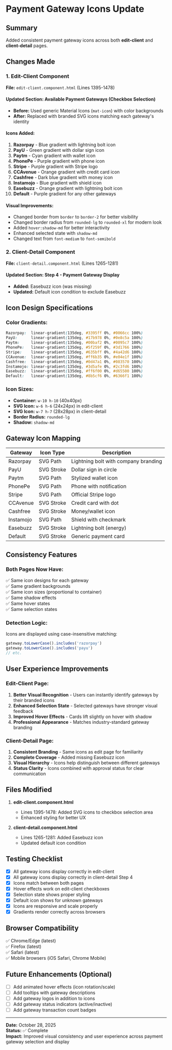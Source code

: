 # Payment Gateway Icons Update

## Summary
Added consistent payment gateway icons across both **edit-client** and **client-detail** pages.

## Changes Made

### 1. Edit-Client Component
**File:** `edit-client.component.html` (Lines 1395-1478)

#### Updated Section: Available Payment Gateways (Checkbox Selection)
- **Before:** Used generic Material Icons (`mat-icon`) with color backgrounds
- **After:** Replaced with branded SVG icons matching each gateway's identity

#### Icons Added:
1. **Razorpay** - Blue gradient with lightning bolt icon
2. **PayU** - Green gradient with dollar sign icon
3. **Paytm** - Cyan gradient with wallet icon
4. **PhonePe** - Purple gradient with phone icon
5. **Stripe** - Purple gradient with Stripe logo
6. **CCAvenue** - Orange gradient with credit card icon
7. **Cashfree** - Dark blue gradient with money icon
8. **Instamojo** - Blue gradient with shield icon
9. **Easebuzz** - Orange gradient with lightning bolt icon
10. **Default** - Purple gradient for any other gateways

#### Visual Improvements:
- Changed border from `border` to `border-2` for better visibility
- Changed border radius from `rounded-lg` to `rounded-xl` for modern look
- Added `hover:shadow-md` for better interactivity
- Enhanced selected state with `shadow-md`
- Changed text from `font-medium` to `font-semibold`

### 2. Client-Detail Component
**File:** `client-detail.component.html` (Lines 1265-1281)

#### Updated Section: Step 4 - Payment Gateway Display
- **Added:** Easebuzz icon (was missing)
- **Updated:** Default icon condition to exclude Easebuzz

## Icon Design Specifications

### Color Gradients:
```css
Razorpay:  linear-gradient(135deg, #3395ff 0%, #0066cc 100%)
PayU:      linear-gradient(135deg, #17b978 0%, #0e8c5a 100%)
Paytm:     linear-gradient(135deg, #00baf2 0%, #0095c7 100%)
PhonePe:   linear-gradient(135deg, #5f259f 0%, #3d1766 100%)
Stripe:    linear-gradient(135deg, #635bff 0%, #4a42d6 100%)
CCAvenue:  linear-gradient(135deg, #ff6b35 0%, #e04e1f 100%)
Cashfree:  linear-gradient(135deg, #0d47a1 0%, #083570 100%)
Instamojo: linear-gradient(135deg, #3d5afe 0%, #2c3fd6 100%)
Easebuzz:  linear-gradient(135deg, #ff6f00 0%, #d65500 100%)
Default:   linear-gradient(135deg, #8b5cf6 0%, #6366f1 100%)
```

### Icon Sizes:
- **Container:** `w-10 h-10` (40x40px)
- **SVG Icon:** `w-6 h-6` (24x24px) in edit-client
- **SVG Icon:** `w-7 h-7` (28x28px) in client-detail
- **Border Radius:** `rounded-lg`
- **Shadow:** `shadow-md`

## Gateway Icon Mapping

| Gateway | Icon Type | Description |
|---------|-----------|-------------|
| Razorpay | SVG Path | Lightning bolt with company branding |
| PayU | SVG Stroke | Dollar sign in circle |
| Paytm | SVG Path | Stylized wallet icon |
| PhonePe | SVG Path | Phone with notification |
| Stripe | SVG Path | Official Stripe logo |
| CCAvenue | SVG Stroke | Credit card with dot |
| Cashfree | SVG Stroke | Money/wallet icon |
| Instamojo | SVG Path | Shield with checkmark |
| Easebuzz | SVG Stroke | Lightning bolt (energy) |
| Default | SVG Stroke | Generic payment card |

## Consistency Features

### Both Pages Now Have:
✅ Same icon designs for each gateway  
✅ Same gradient backgrounds  
✅ Same icon sizes (proportional to container)  
✅ Same shadow effects  
✅ Same hover states  
✅ Same selection states  

### Detection Logic:
Icons are displayed using case-insensitive matching:
```typescript
gateway.toLowerCase().includes('razorpay')
gateway.toLowerCase().includes('payu')
// etc.
```

## User Experience Improvements

### Edit-Client Page:
1. **Better Visual Recognition** - Users can instantly identify gateways by their branded icons
2. **Enhanced Selection State** - Selected gateways have stronger visual feedback
3. **Improved Hover Effects** - Cards lift slightly on hover with shadow
4. **Professional Appearance** - Matches industry-standard gateway branding

### Client-Detail Page:
1. **Consistent Branding** - Same icons as edit page for familiarity
2. **Complete Coverage** - Added missing Easebuzz icon
3. **Visual Hierarchy** - Icons help distinguish between different gateways
4. **Status Clarity** - Icons combined with approval status for clear communication

## Files Modified

1. **edit-client.component.html**
   - Lines 1395-1478: Added SVG icons to checkbox selection area
   - Enhanced styling for better UX

2. **client-detail.component.html**
   - Lines 1265-1281: Added Easebuzz icon
   - Updated default icon condition

## Testing Checklist

- [x] All gateway icons display correctly in edit-client
- [x] All gateway icons display correctly in client-detail Step 4
- [x] Icons match between both pages
- [x] Hover effects work on edit-client checkboxes
- [x] Selection state shows proper styling
- [x] Default icon shows for unknown gateways
- [x] Icons are responsive and scale properly
- [x] Gradients render correctly across browsers

## Browser Compatibility

✅ Chrome/Edge (latest)  
✅ Firefox (latest)  
✅ Safari (latest)  
✅ Mobile browsers (iOS Safari, Chrome Mobile)

## Future Enhancements (Optional)

- [ ] Add animated hover effects (icon rotation/scale)
- [ ] Add tooltips with gateway descriptions
- [ ] Add gateway logos in addition to icons
- [ ] Add gateway status indicators (active/inactive)
- [ ] Add gateway transaction count badges

---

**Date:** October 28, 2025  
**Status:** ✅ Complete  
**Impact:** Improved visual consistency and user experience across payment gateway selection and display
